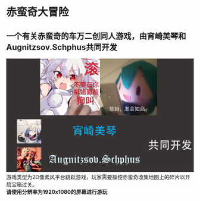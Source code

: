 # 赤蛮奇大冒险
## 一个有关赤蛮奇的车万二创同人游戏，由宵崎美琴和Augnitzsov.Schphus共同开发<br>
![image](cover.png)<br>
游戏类型为2D像素风平台跳跃游戏，玩家需要操控赤蛮奇收集地图上的碎片以开启宝箱过关。<br>
**请使用分辨率为1920x1080的屏幕进行游玩**
